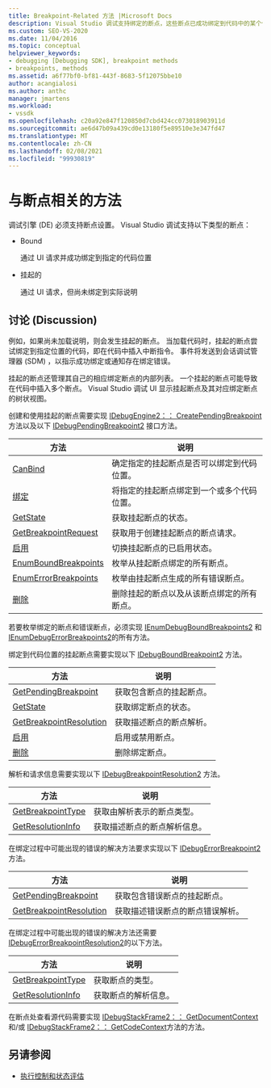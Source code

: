 ```yaml
---
title: Breakpoint-Related 方法 |Microsoft Docs
description: Visual Studio 调试支持绑定的断点，这些断点已成功绑定到代码中的某个位置，并且仍未绑定挂起的断点。
ms.custom: SEO-VS-2020
ms.date: 11/04/2016
ms.topic: conceptual
helpviewer_keywords:
- debugging [Debugging SDK], breakpoint methods
- breakpoints, methods
ms.assetid: a6f77bf0-bf81-443f-8683-5f12075bbe10
author: acangialosi
ms.author: anthc
manager: jmartens
ms.workload:
- vssdk
ms.openlocfilehash: c20a92e847f120850d7cbd424cc073018903911d
ms.sourcegitcommit: ae6d47b09a439cd0e13180f5e89510e3e347fd47
ms.translationtype: MT
ms.contentlocale: zh-CN
ms.lasthandoff: 02/08/2021
ms.locfileid: "99930819"
---
```

# <a name="breakpoint-related-methods"></a>与断点相关的方法
调试引擎 (DE) 必须支持断点设置。 Visual Studio 调试支持以下类型的断点：

- Bound

     通过 UI 请求并成功绑定到指定的代码位置

- 挂起的

     通过 UI 请求，但尚未绑定到实际说明

## <a name="discussion"></a>讨论 (Discussion)
 例如，如果尚未加载说明，则会发生挂起的断点。 当加载代码时，挂起的断点尝试绑定到指定位置的代码，即在代码中插入中断指令。 事件将发送到会话调试管理器 (SDM) ，以指示成功绑定或通知存在绑定错误。

 挂起的断点还管理其自己的相应绑定断点的内部列表。 一个挂起的断点可能导致在代码中插入多个断点。 Visual Studio 调试 UI 显示挂起断点及其对应绑定断点的树状视图。

 创建和使用挂起的断点需要实现 [IDebugEngine2：： CreatePendingBreakpoint](../../extensibility/debugger/reference/idebugengine2-creatependingbreakpoint.md) 方法以及以下 [IDebugPendingBreakpoint2](../../extensibility/debugger/reference/idebugpendingbreakpoint2.md) 接口方法。

|方法|说明|
|------------|-----------------|
|[CanBind](../../extensibility/debugger/reference/idebugpendingbreakpoint2-canbind.md)|确定指定的挂起断点是否可以绑定到代码位置。|
|[绑定](../../extensibility/debugger/reference/idebugpendingbreakpoint2-bind.md)|将指定的挂起断点绑定到一个或多个代码位置。|
|[GetState](../../extensibility/debugger/reference/idebugpendingbreakpoint2-getstate.md)|获取挂起断点的状态。|
|[GetBreakpointRequest](../../extensibility/debugger/reference/idebugpendingbreakpoint2-getbreakpointrequest.md)|获取用于创建挂起断点的断点请求。|
|[启用](../../extensibility/debugger/reference/idebugpendingbreakpoint2-enable.md)|切换挂起断点的已启用状态。|
|[EnumBoundBreakpoints](../../extensibility/debugger/reference/idebugpendingbreakpoint2-enumboundbreakpoints.md)|枚举从挂起断点绑定的所有断点。|
|[EnumErrorBreakpoints](../../extensibility/debugger/reference/idebugpendingbreakpoint2-enumerrorbreakpoints.md)|枚举由挂起断点生成的所有错误断点。|
|[删除](../../extensibility/debugger/reference/idebugpendingbreakpoint2-delete.md)|删除挂起的断点以及从该断点绑定的所有断点。|

 若要枚举绑定的断点和错误断点，必须实现 [IEnumDebugBoundBreakpoints2](../../extensibility/debugger/reference/ienumdebugboundbreakpoints2.md) 和 [IEnumDebugErrorBreakpoints2](../../extensibility/debugger/reference/ienumdebugerrorbreakpoints2.md)的所有方法。

 绑定到代码位置的挂起断点需要实现以下 [IDebugBoundBreakpoint2](../../extensibility/debugger/reference/idebugboundbreakpoint2.md) 方法。

|方法|说明|
|------------|-----------------|
|[GetPendingBreakpoint](../../extensibility/debugger/reference/idebugboundbreakpoint2-getpendingbreakpoint.md)|获取包含断点的挂起断点。|
|[GetState](../../extensibility/debugger/reference/idebugboundbreakpoint2-getstate.md)|获取绑定断点的状态。|
|[GetBreakpointResolution](../../extensibility/debugger/reference/idebugboundbreakpoint2-getbreakpointresolution.md)|获取描述断点的断点解析。|
|[启用](../../extensibility/debugger/reference/idebugboundbreakpoint2-enable.md)|启用或禁用断点。|
|[删除](../../extensibility/debugger/reference/idebugboundbreakpoint2-delete.md)|删除绑定断点。|

 解析和请求信息需要实现以下 [IDebugBreakpointResolution2](../../extensibility/debugger/reference/idebugbreakpointresolution2.md) 方法。

|方法|说明|
|------------|-----------------|
|[GetBreakpointType](../../extensibility/debugger/reference/idebugbreakpointresolution2-getbreakpointtype.md)|获取由解析表示的断点类型。|
|[GetResolutionInfo](../../extensibility/debugger/reference/idebugbreakpointresolution2-getresolutioninfo.md)|获取描述断点的断点解析信息。|

 在绑定过程中可能出现的错误的解决方法要求实现以下 [IDebugErrorBreakpoint2](../../extensibility/debugger/reference/idebugerrorbreakpoint2.md) 方法。

|方法|说明|
|------------|-----------------|
|[GetPendingBreakpoint](../../extensibility/debugger/reference/idebugerrorbreakpoint2-getpendingbreakpoint.md)|获取包含错误断点的挂起断点。|
|[GetBreakpointResolution](../../extensibility/debugger/reference/idebugerrorbreakpoint2-getbreakpointresolution.md)|获取描述错误断点的断点错误解析。|

 在绑定过程中可能出现的错误的解决方法还需要 [IDebugErrorBreakpointResolution2](../../extensibility/debugger/reference/idebugerrorbreakpointresolution2.md)的以下方法。

|方法|说明|
|------------|-----------------|
|[GetBreakpointType](../../extensibility/debugger/reference/idebugerrorbreakpointresolution2-getbreakpointtype.md)|获取断点的类型。|
|[GetResolutionInfo](../../extensibility/debugger/reference/idebugerrorbreakpointresolution2-getresolutioninfo.md)|获取断点的解析信息。|

 在断点处查看源代码需要实现 [IDebugStackFrame2：： GetDocumentContext](../../extensibility/debugger/reference/idebugstackframe2-getdocumentcontext.md) 和/或 [IDebugStackFrame2：： GetCodeContext](../../extensibility/debugger/reference/idebugstackframe2-getcodecontext.md)方法的方法。

## <a name="see-also"></a>另请参阅
- [执行控制和状态评估](../../extensibility/debugger/execution-control-and-state-evaluation.md)
